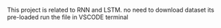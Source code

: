 This project is related to RNN and LSTM.
no need to download dataset its pre-loaded
run the file in VSCODE terminal
